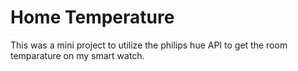 # Home Temperature
This was a mini project to utilize the philips hue API to get the room temparature on my smart watch.
